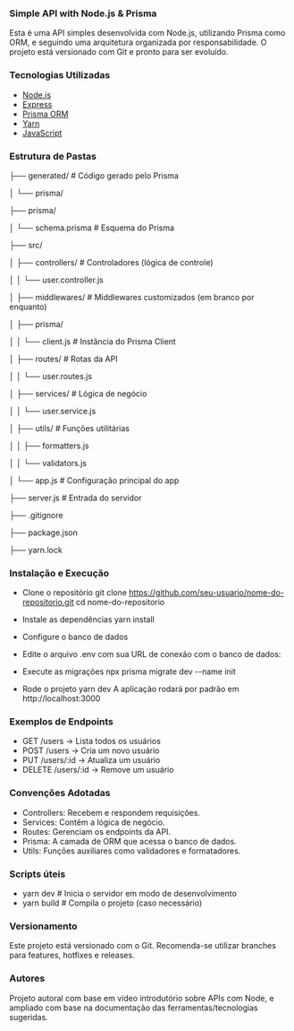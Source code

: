 ### Simple API with Node.js & Prisma

Esta é uma API simples desenvolvida com Node.js, utilizando Prisma como ORM, e seguindo uma arquitetura organizada por responsabilidade. O projeto está versionado com Git e pronto para ser evoluído.

### Tecnologias Utilizadas

- [Node.js](https://nodejs.org/)
- [Express](https://expressjs.com/)
- [Prisma ORM](https://www.prisma.io/)
- [Yarn](https://yarnpkg.com/)
- [JavaScript](https://developer.mozilla.org/en-US/docs/Web/JavaScript)

### Estrutura de Pastas

├── generated/                    # Código gerado pelo Prisma

│   └── prisma/

├── prisma/

│   └── schema.prisma             # Esquema do Prisma

├── src/

│   ├── controllers/              # Controladores (lógica de controle)

│   │   └── user.controller.js

│   ├── middlewares/              # Middlewares customizados (em branco por enquanto)

│   ├── prisma/

│   │   └── client.js             # Instância do Prisma Client

│   ├── routes/                   # Rotas da API

│   │   └── user.routes.js

│   ├── services/                 # Lógica de negócio

│   │   └── user.service.js

│   ├── utils/                    # Funções utilitárias

│   │   ├── formatters.js

│   │   └── validators.js

│   └── app.js                    # Configuração principal do app

├── server.js                     # Entrada do servidor

├── .gitignore

├── package.json

├── yarn.lock


### Instalação e Execução
* Clone o repositório 
  git clone https://github.com/seu-usuario/nome-do-repositorio.git
  cd nome-do-repositorio

* Instale as dependências
  yarn install

* Configure o banco de dados

* Edite o arquivo .env com sua URL de conexão com o banco de dados:

* Execute as migrações
npx prisma migrate dev --name init

* Rode o projeto
  yarn dev
  A aplicação rodará por padrão em http://localhost:3000

### Exemplos de Endpoints

* GET /users        → Lista todos os usuários
* POST /users       → Cria um novo usuário
* PUT /users/:id    → Atualiza um usuário
* DELETE /users/:id → Remove um usuário

### Convenções Adotadas
* Controllers: Recebem e respondem requisições.
* Services: Contêm a lógica de negócio.
* Routes: Gerenciam os endpoints da API.
* Prisma: A camada de ORM que acessa o banco de dados.
* Utils: Funções auxiliares como validadores e formatadores.

### Scripts úteis
* yarn dev        # Inicia o servidor em modo de desenvolvimento
* yarn build      # Compila o projeto (caso necessário)

### Versionamento
Este projeto está versionado com o Git. Recomenda-se utilizar branches para features, hotfixes e releases.

### Autores

Projeto autoral com base em vídeo introdutório sobre APIs com Node, e ampliado com base na documentação das ferramentas/tecnologias sugeridas.